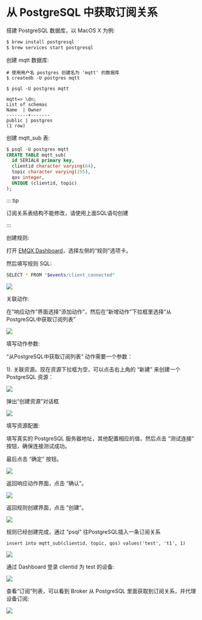 # 从 PostgreSQL 中获取订阅关系

搭建 PostgreSQL 数据库，以 MacOS X 为例:
```bash
$ brew install postgresql
$ brew services start postgresql
```

创建 mqtt 数据库:

```
# 使用用户名 postgres 创建名为 'mqtt' 的数据库
$ createdb -U postgres mqtt

$ psql -U postgres mqtt

mqtt=> \dn;
List of schemas
Name  | Owner
--------+-------
public | postgres
(1 row)
```

创建 mqtt_sub 表:

```sql
$ psql -U postgres mqtt
CREATE TABLE mqtt_sub(
  id SERIAL8 primary key,
  clientid character varying(64),
  topic character varying(255),
  qos integer,
  UNIQUE (clientid, topic)
);
```

::: tip

订阅关系表结构不能修改，请使用上面SQL语句创建

:::

创建规则:

打开 [EMQX Dashboard](http://127.0.0.1:18083/#/rules)，选择左侧的“规则”选项卡。

然后填写规则 SQL:

```bash
SELECT * FROM "$events/client_connected"
```

![](./assets/rule-engine/pg_sub_01.png)

关联动作:

在“响应动作”界面选择“添加动作”，然后在“新增动作”下拉框里选择“从PostgreSQL中获取订阅列表”

![](./assets/rule-engine/pg_sub_02.png)

填写动作参数:

“从PostgreSQL中获取订阅列表“ 动作需要一个参数：

1). 关联资源。现在资源下拉框为空，可以点击右上角的 “新建” 来创建一个 PostgreSQL 资源：

![](./assets/rule-engine/pg_sub_03.png)

弹出“创建资源”对话框

![](./assets/rule-engine/pg_sub_04.png)

填写资源配置:

   填写真实的 PostgreSQL 服务器地址，其他配置相应的值，然后点击 “测试连接” 按钮，确保连接测试成功。

最后点击 “确定” 按钮。

![](./assets/rule-engine/pg_sub_05.png)

返回响应动作界面，点击 “确认”。

![](./assets/rule-engine/pg_sub_06.png)

返回规则创建界面，点击 “创建”。

![](./assets/rule-engine/pg_sub_07.png)

规则已经创建完成，通过 “psql” 往PostgreSQL插入一条订阅关系

```
insert into mqtt_sub(clientid, topic, qos) values('test', 't1', 1)
```

![](./assets/rule-engine/pg_sub_08.png)

通过 Dashboard 登录 clientid 为 test 的设备:

![](./assets/rule-engine/pg_sub_09.png)

查看“订阅”列表，可以看到 Broker 从 PostgreSQL 里面获取到订阅关系，并代理设备订阅:

![](./assets/rule-engine/pg_sub_10.png)